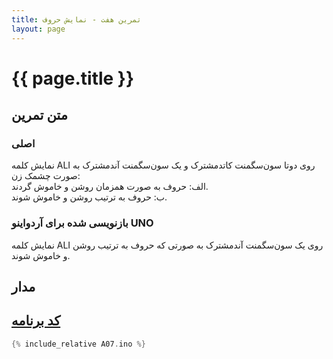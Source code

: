 ```yaml
---
title: تمرین هفت - نمایش حروف
layout: page
---
```


# {{ page.title }}

## متن تمرین

### اصلی 

نمایش کلمه ALI روی دوتا سون‌سگمنت کاتدمشترک و یک سون‌سگمنت آندمشترک به صورت چشمک زن:  
  الف: حروف به صورت همزمان روشن و خاموش گردند.  
  ب: حروف به ترتیب روشن و خاموش شوند.

### بازنویسی شده برای آردواینو UNO

نمایش کلمه ALI روی یک سون‌سگمنت آندمشترک به صورتی که حروف به ترتیب روشن و خاموش شوند.

## مدار



## [کد برنامه](A07.ino)

```c
{% include_relative A07.ino %}
```
